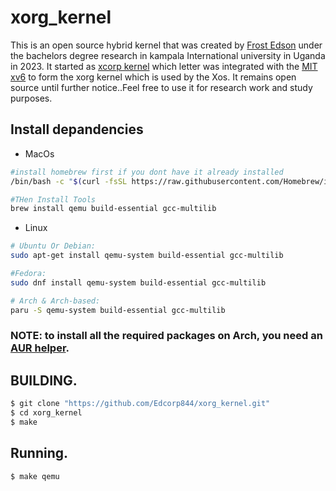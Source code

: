 # xorg_kernel
This is an open source hybrid kernel that was created by [Frost Edson](https://edcorp844.github.io/FrostEdson) under the bachelors degree research in kampala International university in Uganda in 2023. It started as [xcorp kernel](https://github.com/Edcorp844/xcorp_kernel.git) which letter was integrated with the [MIT xv6](https://github.com/mit-pdos/xv6-public.git) to form the xorg kernel which is used by the Xos.
It remains open source until further notice..Feel free to use it for research work and study purposes.

## Install depandencies
* MacOs
```sh
#install homebrew first if you dont have it already installed
/bin/bash -c "$(curl -fsSL https://raw.githubusercontent.com/Homebrew/install/HEAD/install.sh)"

#THen Install Tools
brew install qemu build-essential gcc-multilib 
```
* Linux
  
```sh
# Ubuntu Or Debian:
sudo apt-get install qemu-system build-essential gcc-multilib 

#Fedora:
sudo dnf install qemu-system build-essential gcc-multilib 

# Arch & Arch-based:
paru -S qemu-system build-essential gcc-multilib 
```
### NOTE: to install all the required packages on Arch, you need an [AUR helper](https://wiki.archlinux.org/title/AUR_helpers).

## BUILDING.

```sh
$ git clone "https://github.com/Edcorp844/xorg_kernel.git" 
$ cd xorg_kernel
$ make
```
## Running.
```sh
$ make qemu
```

